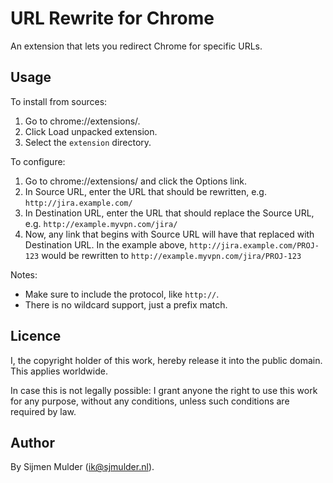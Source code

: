 URL Rewrite for Chrome
======================

An extension that lets you redirect Chrome for specific URLs.


Usage
-----

To install from sources:

 1. Go to chrome://extensions/.
 2. Click Load unpacked extension.
 3. Select the `extension` directory.

To configure:

 1. Go to chrome://extensions/ and click the Options link.
 2. In Source URL, enter the URL that should be rewritten, e.g. `http://jira.example.com/`
 3. In Destination URL, enter the URL that should replace the Source URL, e.g. `http://example.myvpn.com/jira/`
 4. Now, any link that begins with Source URL will have that replaced with Destination URL. In the example above, `http://jira.example.com/PROJ-123` would be rewritten to `http://example.myvpn.com/jira/PROJ-123`

Notes:
 
 * Make sure to include the protocol, like `http://`.
 * There is no wildcard support, just a prefix match.


Licence
-------

I, the copyright holder of this work, hereby release it into the public domain. This applies worldwide.

In case this is not legally possible: I grant anyone the right to use this work for any purpose, without any conditions, unless such conditions are required by law.


Author
------

By Sijmen Mulder (ik@sjmulder.nl).
